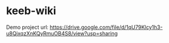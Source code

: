 # keeb-wiki
Demo project url: https://drive.google.com/file/d/1qU79Klcy1h3-u8QjxqzXnKQyRmuOB4S8/view?usp=sharing
